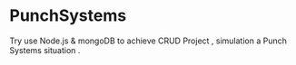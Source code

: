 # PunchSystems

Try use Node.js & mongoDB to achieve CRUD Project , simulation a Punch Systems situation .

